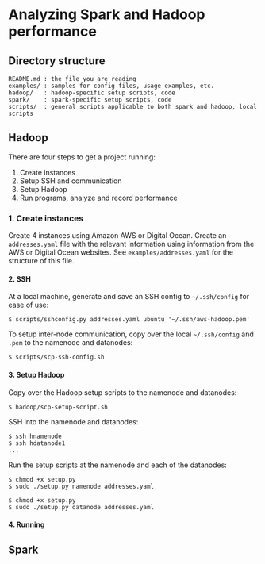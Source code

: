 # Analyzing Spark and Hadoop performance

## Directory structure

```
README.md : the file you are reading
examples/ : samples for config files, usage examples, etc.
hadoop/   : hadoop-specific setup scripts, code
spark/    : spark-specific setup scripts, code
scripts/  : general scripts applicable to both spark and hadoop, local scripts
```

## Hadoop

There are four steps to get a project running:

1. Create instances
2. Setup SSH and communication
3. Setup Hadoop
4. Run programs, analyze and record performance

### 1. Create instances

Create 4 instances using Amazon AWS or Digital Ocean. Create an `addresses.yaml` 
file with the relevant information using information from the AWS or Digital
Ocean websites. See `examples/addresses.yaml` for the structure of this file.


#### 2. SSH

At a local machine, generate and save an SSH config to `~/.ssh/config` for 
ease of use: 

```
$ scripts/sshconfig.py addresses.yaml ubuntu '~/.ssh/aws-hadoop.pem'
```

To setup inter-node communication, copy over the local `~/.ssh/config` and
`.pem` to the namenode and datanodes:

```
$ scripts/scp-ssh-config.sh
```

#### 3. Setup Hadoop

Copy over the Hadoop setup scripts to the namenode and datanodes:

```
$ hadoop/scp-setup-script.sh
```

SSH into the namenode and datanodes:

```
$ ssh hnamenode
$ ssh hdatanode1
...
```

Run the setup scripts at the namenode and each of the datanodes:

```
$ chmod +x setup.py
$ sudo ./setup.py namenode addresses.yaml
```

```
$ chmod +x setup.py
$ sudo ./setup.py datanode addresses.yaml
```

#### 4. Running


## Spark
